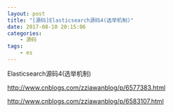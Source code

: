 ```yaml
---
layout: post
title: "[源码]Elasticsearch源码4(选举机制)"
date: 2017-08-10 20:15:06 
categories: 
    - 源码
tags:
    - es
---
```


Elasticsearch源码4(选举机制)

<!--more-->

http://www.cnblogs.com/zziawanblog/p/6577383.html

http://www.cnblogs.com/zziawanblog/p/6583107.html
